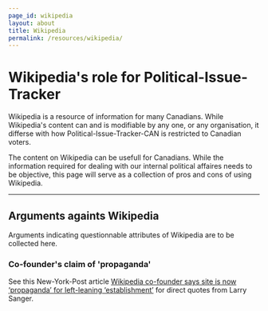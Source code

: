 ```yaml
---
page_id: wikipedia
layout: about
title: Wikipedia
permalink: /resources/wikipedia/
---
```


# Wikipedia's role for Political-Issue-Tracker

Wikipedia is a resource of information for many Canadians. While Wikipedia's content can and is modifiable by any one, or any organisation, it differse with how Political-Issue-Tracker-CAN is restricted to Canadian voters.

The content on Wikipedia can be usefull for Canadians. While the information required for dealing with our internal political affaires needs to be objective, this page will serve as a collection of pros and cons of using Wikipedia.

<!-- Ideas:
- The use of a weight meter could be implemented, thought not a perfect solution. -->


---
## Arguments againts Wikipedia

Arguments indicating questionnable attributes of Wikipedia are to be collected here.

### Co-founder's claim of 'propaganda'

See this New-York-Post article [Wikipedia co-founder says site is now ‘propaganda’ for left-leaning ‘establishment’](https://nypost.com/2021/07/16/wikipedia-co-founder-says-site-is-now-propaganda-for-left-leaning-establishment/) for direct quotes from Larry Sanger.

